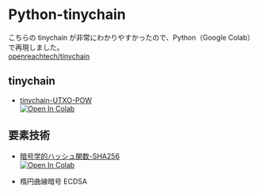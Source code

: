 # Python-tinychain

こちらの tinychain が非常にわかりやすかったので、Python（Google Colab）で再現しました。</br>
[openreachtech/tinychain](https://github.com/openreachtech/tinychain)

## tinychain
* [tinychain-UTXO-POW](./tinychain_UTXO_POW.ipynb)</br>
[![Open In Colab](https://colab.research.google.com/assets/colab-badge.svg)](https://colab.research.google.com/github/Hideyuki-Machida/Python-tinychain/blob/main/tinychain_UTXO_POW.ipynb)

## 要素技術
* [暗号学的ハッシュ関数-SHA256](./%E6%9A%97%E5%8F%B7%E5%AD%A6%E7%9A%84%E3%83%8F%E3%83%83%E3%82%B7%E3%83%A5%E9%96%A2%E6%95%B0_SHA256.ipynb)</br>
[![Open In Colab](https://colab.research.google.com/assets/colab-badge.svg)](https://colab.research.google.com/github/Hideyuki-Machida/Python-tinychain/blob/main/%E6%9A%97%E5%8F%B7%E5%AD%A6%E7%9A%84%E3%83%8F%E3%83%83%E3%82%B7%E3%83%A5%E9%96%A2%E6%95%B0_SHA256.ipynb)

* 楕円曲線暗号 ECDSA
